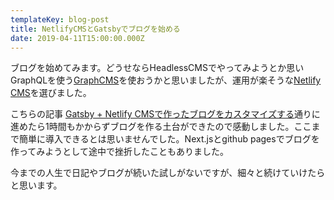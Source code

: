 ```yaml
---
templateKey: blog-post
title: NetlifyCMSとGatsbyでブログを始める
date: 2019-04-11T15:00:00.000Z
---
```

ブログを始めてみます。どうせならHeadlessCMSでやってみようとか思いGraphQLを使う[GraphCMS](https://graphcms.com/)を使おうかと思いましたが、運用が楽そうな[Netlify CMS](https://www.netlifycms.org/)を選びました。

こちらの記事
[Gatsby + Netlify CMSで作ったブログをカスタマイズする](https://shibe97.com/blog/gatsby-netlify-cms)通りに進めたら1時間もかからずブログを作る土台ができたので感動しました。ここまで簡単に導入できるとは思いませんでした。Next.jsとgithub pagesでブログを作ってみようとして途中で挫折したこともありました。

今までの人生で日記やブログが続いた試しがないですが、細々と続けていけたらと思います。
